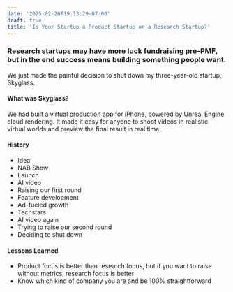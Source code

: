 ```yaml
---
date: '2025-02-20T19:13:29-07:00'
draft: true
title: 'Is Your Startup a Product Startup or a Research Startup?'
---
```

### Research startups may have more luck fundraising pre-PMF, but in the end success means building something people want.

We just made the painful decision to shut down my three-year-old startup, Skyglass. 

#### What was Skyglass?

We had built a virtual production app for iPhone, powered by Unreal Engine cloud rendering. It made it easy for anyone to shoot videos in realistic virtual worlds and preview the final result in real time.

#### History

* Idea
* NAB Show
* Launch
* AI video
* Raising our first round
* Feature development 
* Ad-fueled growth
* Techstars
* AI video again
* Trying to raise our second round
* Deciding to shut down

#### Lessons Learned

* Product focus is better than research focus, but if you want to raise without metrics, research focus is better
* Know which kind of company you are and be 100% straightforward